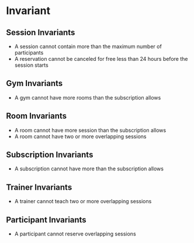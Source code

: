 # Invariant

## Session Invariants

+ A session cannot contain more than the maximum number of participants
+ A reservation cannot be canceled for free less than 24 hours before the session starts

## Gym Invariants

+ A gym cannot have more rooms than the subscription allows

## Room Invariants

+ A room cannot have more session than the subscription allows
+ A room cannot have two or more overlapping sessions

## Subscription Invariants

+ A subscription cannot have more than the subscription allows

## Trainer Invariants

+ A trainer cannot teach two or more overlapping sessions

## Participant Invariants

+ A participant cannot reserve overlapping sessions